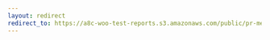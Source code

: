 ```yaml
---
layout: redirect
redirect_to: https://a8c-woo-test-reports.s3.amazonaws.com/public/pr-merge/41864/e2e/index.html
---
```


